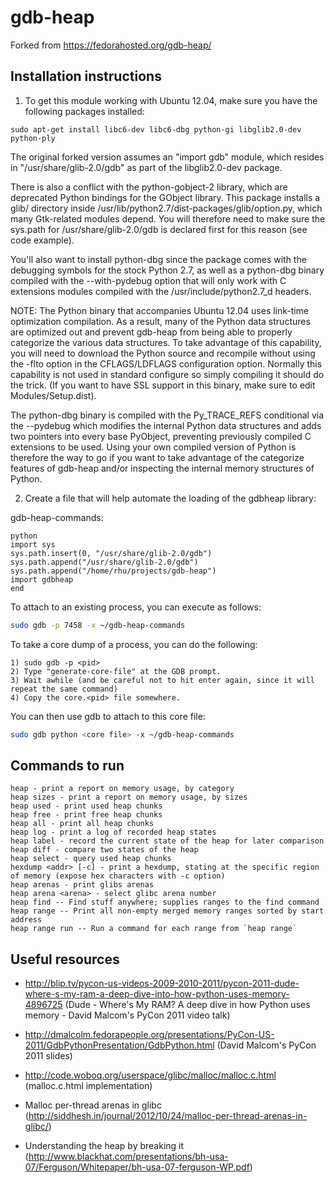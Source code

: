 gdb-heap
========

Forked from https://fedorahosted.org/gdb-heap/

Installation instructions
-------------------------
1. To get this module working with Ubuntu 12.04, make sure you have the following packages installed:

```
sudo apt-get install libc6-dev libc6-dbg python-gi libglib2.0-dev python-ply
```

The original forked version assumes an "import gdb" module, which resides in
"/usr/share/glib-2.0/gdb" as part of the libglib2.0-dev package.

There is also a conflict with the python-gobject-2 library, which are deprecated
Python bindings for the GObject library.  This package installs a glib/
directory inside /usr/lib/python2.7/dist-packages/glib/option.py, which many
Gtk-related modules depend.  You will therefore need to make sure the sys.path
for /usr/share/glib-2.0/gdb is declared first for this reason (see code
example).

You'll also want to install python-dbg since the package comes with the
debugging symbols for the stock Python 2.7, as well as a python-dbg binary
compiled with the --with-pydebug option that will only work with C extensions
modules compiled with the /usr/include/python2.7_d headers.

NOTE: The Python binary that accompanies Ubuntu 12.04 uses link-time
optimization compilation.  As a result, many of the Python data structures are
optimized out and prevent gdb-heap from being able to properly categorize the
various data structures.  To take advantage of this capability, you will need to
download the Python source and recompile without using the -flto option in
the CFLAGS/LDFLAGS configuration option.  Normally this capability is not used in
standard configure so simply compiling it should do the trick.  (If you want
to have SSL support in this binary, make sure to edit Modules/Setup.dist).

The python-dbg binary is compiled with the Py_TRACE_REFS conditional via the
--pydebug which modifies the internal Python data structures and adds two
pointers into every base PyObject, preventing previously compiled C extensions
to be used.  Using your own compiled version of Python is therefore the way to
go if you want to take advantage of the categorize features of gdb-heap and/or
inspecting the internal memory structures of Python.

2. Create a file that will help automate the loading of the gdbheap library:

gdb-heap-commands:

```
python
import sys
sys.path.insert(0, "/usr/share/glib-2.0/gdb")
sys.path.append("/usr/share/glib-2.0/gdb")
sys.path.append("/home/rhu/projects/gdb-heap")
import gdbheap
end
```

To attach to an existing process, you can execute as follows:

```bash
sudo gdb -p 7458 -x ~/gdb-heap-commands
```

To take a core dump of a process, you can do the following:

```
1) sudo gdb -p <pid>
2) Type "generate-core-file" at the GDB prompt.
3) Wait awhile (and be careful not to hit enter again, since it will repeat the same command)
4) Copy the core.<pid> file somewhere.
```

You can then use gdb to attach to this core file:

```bash
sudo gdb python <core file> -x ~/gdb-heap-commands
```


Commands to run
---------------

```
heap - print a report on memory usage, by category
heap sizes - print a report on memory usage, by sizes
heap used - print used heap chunks
heap free - print free heap chunks
heap all - print all heap chunks
heap log - print a log of recorded heap states
heap label - record the current state of the heap for later comparison
heap diff - compare two states of the heap
heap select - query used heap chunks
hexdump <addr> [-c] - print a hexdump, stating at the specific region of memory (expose hex characters with -c option)
heap arenas - print glibs arenas
heap arena <arena> - select glibc arena number
heap find -- Find stuff anywhere; supplies ranges to the find command
heap range -- Print all non-empty merged memory ranges sorted by start address
heap range run -- Run a command for each range from `heap range`
```

Useful resources
----------------

 * http://blip.tv/pycon-us-videos-2009-2010-2011/pycon-2011-dude-where-s-my-ram-a-deep-dive-into-how-python-uses-memory-4896725 (Dude - Where's My RAM?  A deep dive in how Python uses memory - David Malcom's PyCon 2011 video talk)

 * http://dmalcolm.fedorapeople.org/presentations/PyCon-US-2011/GdbPythonPresentation/GdbPython.html (David Malcom's PyCon 2011 slides)

 * http://code.woboq.org/userspace/glibc/malloc/malloc.c.html (malloc.c.html implementation)

 * Malloc per-thread arenas in glibc (http://siddhesh.in/journal/2012/10/24/malloc-per-thread-arenas-in-glibc/)

 * Understanding the heap by breaking it (http://www.blackhat.com/presentations/bh-usa-07/Ferguson/Whitepaper/bh-usa-07-ferguson-WP.pdf)
